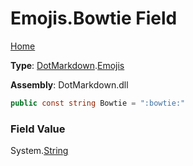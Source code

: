# Emojis\.Bowtie Field

[Home](../../../README.md)

**Type**: [DotMarkdown](../../README.md)\.[Emojis](../README.md)

**Assembly**: DotMarkdown\.dll

```csharp
public const string Bowtie = ":bowtie:"
```

### Field Value

System\.[String](https://docs.microsoft.com/en-us/dotnet/api/system.string)